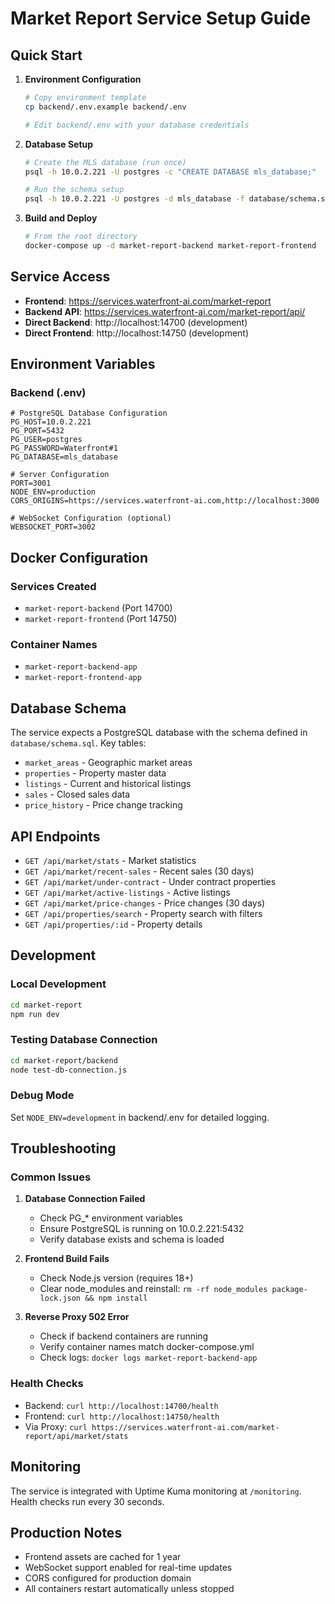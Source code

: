 # Market Report Service Setup Guide

## Quick Start

1. **Environment Configuration**
   ```bash
   # Copy environment template
   cp backend/.env.example backend/.env
   
   # Edit backend/.env with your database credentials
   ```

2. **Database Setup**
   ```bash
   # Create the MLS database (run once)
   psql -h 10.0.2.221 -U postgres -c "CREATE DATABASE mls_database;"
   
   # Run the schema setup
   psql -h 10.0.2.221 -U postgres -d mls_database -f database/schema.sql
   ```

3. **Build and Deploy**
   ```bash
   # From the root directory
   docker-compose up -d market-report-backend market-report-frontend
   ```

## Service Access

- **Frontend**: https://services.waterfront-ai.com/market-report
- **Backend API**: https://services.waterfront-ai.com/market-report/api/
- **Direct Backend**: http://localhost:14700 (development)
- **Direct Frontend**: http://localhost:14750 (development)

## Environment Variables

### Backend (.env)

```env
# PostgreSQL Database Configuration
PG_HOST=10.0.2.221
PG_PORT=5432
PG_USER=postgres
PG_PASSWORD=Waterfront#1
PG_DATABASE=mls_database

# Server Configuration
PORT=3001
NODE_ENV=production
CORS_ORIGINS=https://services.waterfront-ai.com,http://localhost:3000

# WebSocket Configuration (optional)
WEBSOCKET_PORT=3002
```

## Docker Configuration

### Services Created
- `market-report-backend` (Port 14700)
- `market-report-frontend` (Port 14750)

### Container Names
- `market-report-backend-app`
- `market-report-frontend-app`

## Database Schema

The service expects a PostgreSQL database with the schema defined in `database/schema.sql`. Key tables:

- `market_areas` - Geographic market areas
- `properties` - Property master data
- `listings` - Current and historical listings
- `sales` - Closed sales data
- `price_history` - Price change tracking

## API Endpoints

- `GET /api/market/stats` - Market statistics
- `GET /api/market/recent-sales` - Recent sales (30 days)
- `GET /api/market/under-contract` - Under contract properties
- `GET /api/market/active-listings` - Active listings
- `GET /api/market/price-changes` - Price changes (30 days)
- `GET /api/properties/search` - Property search with filters
- `GET /api/properties/:id` - Property details

## Development

### Local Development
```bash
cd market-report
npm run dev
```

### Testing Database Connection
```bash
cd market-report/backend
node test-db-connection.js
```

### Debug Mode
Set `NODE_ENV=development` in backend/.env for detailed logging.

## Troubleshooting

### Common Issues

1. **Database Connection Failed**
   - Check PG_* environment variables
   - Ensure PostgreSQL is running on 10.0.2.221:5432
   - Verify database exists and schema is loaded

2. **Frontend Build Fails**
   - Check Node.js version (requires 18+)
   - Clear node_modules and reinstall: `rm -rf node_modules package-lock.json && npm install`

3. **Reverse Proxy 502 Error**
   - Check if backend containers are running
   - Verify container names match docker-compose.yml
   - Check logs: `docker logs market-report-backend-app`

### Health Checks

- Backend: `curl http://localhost:14700/health`
- Frontend: `curl http://localhost:14750/health`
- Via Proxy: `curl https://services.waterfront-ai.com/market-report/api/market/stats`

## Monitoring

The service is integrated with Uptime Kuma monitoring at `/monitoring`. Health checks run every 30 seconds.

## Production Notes

- Frontend assets are cached for 1 year
- WebSocket support enabled for real-time updates
- CORS configured for production domain
- All containers restart automatically unless stopped 